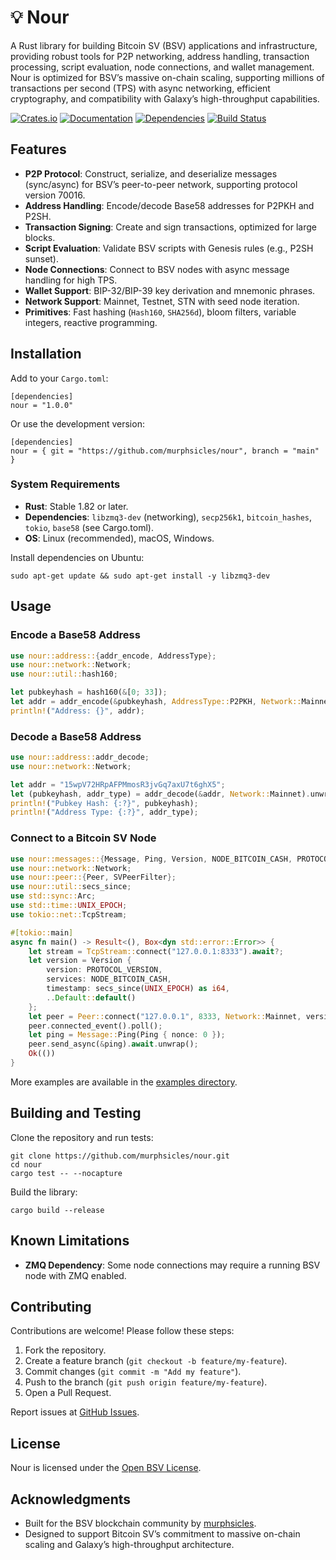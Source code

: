 # 💡 Nour

A Rust library for building Bitcoin SV (BSV) applications and infrastructure, providing robust tools for P2P networking, address handling, transaction processing, script evaluation, node connections, and wallet management. Nour is optimized for BSV’s massive on-chain scaling, supporting millions of transactions per second (TPS) with async networking, efficient cryptography, and compatibility with Galaxy’s high-throughput capabilities.

[![Crates.io](https://img.shields.io/crates/v/nour.svg)](https://crates.io/crates/nour)
[![Documentation](https://docs.rs/nour/badge.svg)](https://docs.rs/nour/)
[![Dependencies](https://deps.rs/repo/github/murphsicles/nour/status.svg)](https://deps.rs/repo/github/murphsicles/nour)
[![Build Status](https://github.com/murphsicles/nour/actions/workflows/rust.yml/badge.svg)](https://github.com/murphsicles/nour/actions)

## Features

- **P2P Protocol**: Construct, serialize, and deserialize messages (sync/async) for BSV’s peer-to-peer network, supporting protocol version 70016.
- **Address Handling**: Encode/decode Base58 addresses for P2PKH and P2SH.
- **Transaction Signing**: Create and sign transactions, optimized for large blocks.
- **Script Evaluation**: Validate BSV scripts with Genesis rules (e.g., P2SH sunset).
- **Node Connections**: Connect to BSV nodes with async message handling for high TPS.
- **Wallet Support**: BIP-32/BIP-39 key derivation and mnemonic phrases.
- **Network Support**: Mainnet, Testnet, STN with seed node iteration.
- **Primitives**: Fast hashing (`Hash160`, `SHA256d`), bloom filters, variable integers, reactive programming.

## Installation

Add to your `Cargo.toml`:

    [dependencies]
    nour = "1.0.0"

Or use the development version:

    [dependencies]
    nour = { git = "https://github.com/murphsicles/nour", branch = "main" }

### System Requirements

- **Rust**: Stable 1.82 or later.
- **Dependencies**: `libzmq3-dev` (networking), `secp256k1`, `bitcoin_hashes`, `tokio`, `base58` (see Cargo.toml).
- **OS**: Linux (recommended), macOS, Windows.

Install dependencies on Ubuntu:

    sudo apt-get update && sudo apt-get install -y libzmq3-dev

## Usage

### Encode a Base58 Address

```rust
use nour::address::{addr_encode, AddressType};
use nour::network::Network;
use nour::util::hash160;

let pubkeyhash = hash160(&[0; 33]);
let addr = addr_encode(&pubkeyhash, AddressType::P2PKH, Network::Mainnet);
println!("Address: {}", addr);
```

### Decode a Base58 Address

```rust
use nour::address::addr_decode;
use nour::network::Network;

let addr = "15wpV72HRpAFPMmosR3jvGq7axU7t6ghX5";
let (pubkeyhash, addr_type) = addr_decode(&addr, Network::Mainnet).unwrap();
println!("Pubkey Hash: {:?}", pubkeyhash);
println!("Address Type: {:?}", addr_type);
```

### Connect to a Bitcoin SV Node

```rust
use nour::messages::{Message, Ping, Version, NODE_BITCOIN_CASH, PROTOCOL_VERSION};
use nour::network::Network;
use nour::peer::{Peer, SVPeerFilter};
use nour::util::secs_since;
use std::sync::Arc;
use std::time::UNIX_EPOCH;
use tokio::net::TcpStream;

#[tokio::main]
async fn main() -> Result<(), Box<dyn std::error::Error>> {
    let stream = TcpStream::connect("127.0.0.1:8333").await?;
    let version = Version {
        version: PROTOCOL_VERSION,
        services: NODE_BITCOIN_CASH,
        timestamp: secs_since(UNIX_EPOCH) as i64,
        ..Default::default()
    };
    let peer = Peer::connect("127.0.0.1", 8333, Network::Mainnet, version, Arc::new(SVPeerFilter::new(0)));
    peer.connected_event().poll();
    let ping = Message::Ping(Ping { nonce: 0 });
    peer.send_async(&ping).await.unwrap();
    Ok(())
}
```

More examples are available in the [examples directory](examples/).

## Building and Testing

Clone the repository and run tests:

    git clone https://github.com/murphsicles/nour.git
    cd nour
    cargo test -- --nocapture

Build the library:

    cargo build --release

## Known Limitations

- **ZMQ Dependency**: Some node connections may require a running BSV node with ZMQ enabled.

## Contributing

Contributions are welcome! Please follow these steps:

1. Fork the repository.
2. Create a feature branch (`git checkout -b feature/my-feature`).
3. Commit changes (`git commit -m "Add my feature"`).
4. Push to the branch (`git push origin feature/my-feature`).
5. Open a Pull Request.

Report issues at [GitHub Issues](https://github.com/murphsicles/nour/issues).

## License

Nour is licensed under the [Open BSV License](LICENSE).

## Acknowledgments

- Built for the BSV blockchain community by [murphsicles](https://github.com/murphsicles).
- Designed to support Bitcoin SV’s commitment to massive on-chain scaling and Galaxy’s high-throughput architecture.

